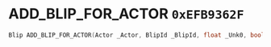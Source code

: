 # ADD_BLIP_FOR_ACTOR `0xEFB9362F`

```cpp
Blip ADD_BLIP_FOR_ACTOR(Actor _Actor, BlipId _BlipId, float _Unk0, bool _Unk1, int _Unk2);
```